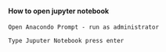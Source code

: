    #### How to open jupyter notebook

    Open Anacondo Prompt - run as administrator

    Type Juputer Notebook press enter


